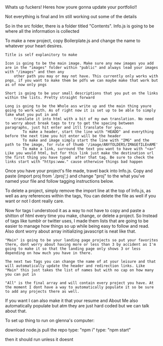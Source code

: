Whats up fuckers! Heres how youre gonna update your portfolio!!

Not everything is final and Im still working out some of the details

So in the src folder, there is a folder titled "Contents". Info.js is going to be where all the information is collected

To make a new project, copy Boilerplate.js and change the name to whatever your heart desires. 

    Title is self explanitory to make

    Icon is going to be the main image. Make sure any new images you add are in the "images" folder within "public" and always lead your images with "/images" and then any
        other path you may or may not have. This currently only works with pngs, if you want to make them be pdfs we can maybe make that work but as of now only pngs

    Short is going to be your small descriptions that you put on the links within the lists. Pretty straight forward

    Long is going to be the Whole ass write up and the main thing youre going to work with. As of right now it is set up to be able to simply take what you put in and 
        translate it into html with a bit of my own translation. No need to worry about break tags to try to get the spacing between paragraphs, just hit enter and itll translate for you.
            To make a header, start the line with "HEADD" and everything before the next time you hit enter will be the header
            To make and image simply start the line with "IMG" and the path to the image, for rule of thumb '/image/ANYfOLDERS/IMAGEfILEnAME'
            To make a link, surround the text you want to have with "<a>" Like you would html, but for this link just make the destination url the first thing you have typed  after that tag. Be sure to check the links start with "https:www." cause otherwise things bad happen

Once you have your project's file made, travel back into Info.js. Copy and paste (import proj from './proj';) and change "proj" to the what you've named your file and follow tagging instructions below.

To delete a project, simply remove the import line at the top of Info.js, as well as any references within the tags, You can delete the file as well if you want or not I dont really care. 

Now for tags I understood it as a way to not have to copy and paste a shitton of html every time you make, change, or delete a project. So Instead of tags like tumblr or twitter uses, I made them lists that are going to be easier to manage how things so up while being easy to follow and read. Also dont worry about array initializing javascript is neat like that.

    "Main" is going to be your landing page projects so put your favorites there, dont worry about having more or less than 3 by accident as I'm going to make it so that the landing page only shows 3 or less depending on how much you have in there.

    The next two Tags you can change the name of at your leisure and that will automatically update the header and redirection links. Like "Main" this just takes the list of names but with no cap on how many you can put in

    "All" is the final array and will contain every project you have. At the moment I dont have a way to automatically populate it so be sure to add any projects there as well. 

If you want I can also make it that your resume and About Me also automatically populate but atm they are just hard coded but we can talk about that.

To set up thing to run on glenna's computer:

download node.js
pull the repo
type: "npm i"
type: "npm start" 

then it should run unless it doesnt